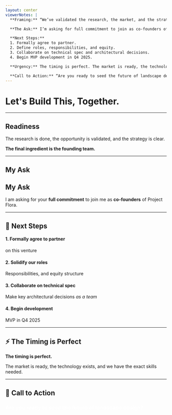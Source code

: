 ```yaml
---
layout: center
viewerNotes: |
  **Framing:** “We’ve validated the research, the market, and the strategy. The final missing piece is you — the founding team.”

  **The Ask:** I’m asking for full commitment to join as co-founders of Project Flora.

  **Next Steps:**  
  1. Formally agree to partner.  
  2. Define roles, responsibilities, and equity.  
  3. Collaborate on technical spec and architectural decisions.  
  4. Begin MVP development in Q4 2025.  

  **Urgency:** The timing is perfect. The market is ready, the technology exists, and we have the skills.  

  **Call to Action:** “Are you ready to seed the future of landscape design?”
---
```


# Let's Build This, Together.

---

## Readiness

<div class="card text-center">
  <p>The research is done, the opportunity is validated, and the strategy is clear.</p>
  <p class="highlight"><strong>The final ingredient is the founding team.</strong></p>
</div>

---

## My Ask

<div class="card text-center border-l-gold">
  <h2>My Ask</h2>
  <p>I am asking for your <strong>full commitment</strong> to join me as <strong>co-founders</strong> of Project Flora.</p>
</div>

---

## 🚀 Next Steps

<div class="timeline grid-2 gap-4">
  <div class="card">
    <h4>1. Formally agree to partner</h4>
    <p>on this venture</p>
  </div>

  <div class="card">
    <h4>2. Solidify our roles</h4>
    <p>Responsibilities, and equity structure</p>
  </div>

  <div class="card">
    <h4>3. Collaborate on technical spec</h4>
    <p>Make key architectural decisions <em>as a team</em></p>
  </div>

  <div class="card">
    <h4>4. Begin development</h4>
    <p>MVP in Q4 2025</p>
  </div>
</div>

---

## ⚡ The Timing is Perfect

<div class="card text-center">
  <p><strong>The timing is perfect.</strong></p>
  <p>The market is ready, the technology exists, and we have the exact skills needed.</p>
</div>

---

## 🌱 Call to Action

<div class="card text-center" style="background:linear-gradient(135deg,var(--flora-green),var(--gold));color:white">
  <h3>Are you ready to seed the future of landscape design?</h3>
</div>
